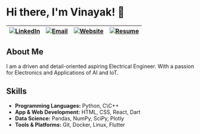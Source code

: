 # Hi there, I'm Vinayak! 👋

| [![LinkedIn](https://img.shields.io/badge/LinkedIn-0077B5?style=for-the-badge&logo=linkedin&logoColor=white)](https://www.linkedin.com/in/vinayakverma) | [![Email](https://img.shields.io/badge/Email-D14836?style=for-the-badge&logo=gmail&logoColor=white)](mailto:verma.31@iitj.ac.in) | [![Website](https://img.shields.io/badge/Website-4285F4?style=for-the-badge&logo=google-chrome&logoColor=white)](vinayakverma.me) | [![Resume](https://img.shields.io/badge/Resume-34A853?style=for-the-badge&logo=read-the-docs&logoColor=white)](https://yourresume.com) |
| --- | --- | --- | --- |


## About Me

I am a driven and detail-oriented aspiring Electrical Engineer. With a passion for Electronics and Applications of AI and IoT.

## Skills

- **Programming Languages:** Python, C\C++
- **App & Web Development:** HTML, CSS, React, Dart
- **Data Science:** Pandas, NumPy, SciPy, Plotly
- **Tools & Platforms:** Git, Docker, Linux, Flutter


<!-- ## Projects

<div style="display: flex; flex-wrap: wrap; justify-content: space-around;">

  <div style="width: 45%; margin-bottom: 20px;">
    <a href="https://github.com/yourusername/project1" style="text-decoration: none;">
      <img src="./images/project1.png" alt="Project 1" style="width: 100%; height: auto;">
      <h3 style="text-align: center;">Project 1 Name</h3>
    </a>
    <p>A brief description of your project. What problem does it solve? What technologies did you use?</p>
  </div>

  <div style="width: 45%; margin-bottom: 20px;">
    <a href="https://github.com/yourusername/project2" style="text-decoration: none;">
      <img src="./images/project2.png" alt="Project 2" style="width: 100%; height: auto;">
      <h3 style="text-align: center;">Project 2 Name</h3>
    </a>
    <p>A brief description of your project. What problem does it solve? What technologies did you use?</p>
  </div>

  <div style="width: 45%; margin-bottom: 20px;">
    <a href="https://github.com/yourusername/project3" style="text-decoration: none;">
      <img src="./images/project3.png" alt="Project 3" style="width: 100%; height: auto;">
      <h3 style="text-align: center;">Project 3 Name</h3>
    </a>
    <p>A brief description of your project. What problem does it solve? What technologies did you use?</p>
  </div>

  <div style="width: 45%; margin-bottom: 20px;">
    <a href="https://github.com/yourusername/project4" style="text-decoration: none;">
      <img src="./images/project4.png" alt="Project 4" style="width: 100%; height: auto;">
      <h3 style="text-align: center;">Project 4 Name</h3>
    </a>
    <p>A brief description of your project. What problem does it solve? What technologies did you use?</p>
  </div>

  <div style="width: 45%; margin-bottom: 20px;">
    <a href="https://github.com/yourusername/project5" style="text-decoration: none;">
      <img src="./images/project5.png" alt="Project 5" style="width: 100%; height: auto;">
      <h3 style="text-align: center;">Project 5 Name</h3>
    </a>
    <p>A brief description of your project. What problem does it solve? What technologies did you use?</p>
  </div>

  <div style="width: 45%; margin-bottom: 20px;">
    <a href="https://github.com/yourusername/project6" style="text-decoration: none;">
      <img src="./images/project6.png" alt="Project 6" style="width: 100%; height: auto;">
      <h3 style="text-align: center;">Project 6 Name</h3>
    </a>
    <p>A brief description of your project. What problem does it solve? What technologies did you use?</p>
  </div>

  <div style="width: 45%; margin-bottom: 20px;">
    <a href="https://github.com/yourusername/project7" style="text-decoration: none;">
      <img src="./images/project7.png" alt="Project 7" style="width: 100%; height: auto;">
      <h3 style="text-align: center;">Project 7 Name</h3>
    </a>
    <p>A brief description of your project. What problem does it solve? What technologies did you use?</p>
  </div>

  <div style="width: 45%; margin-bottom: 20px;">
    <a href="https://github.com/yourusername/project8" style="text-decoration: none;">
      <img src="./images/project8.png" alt="Project 8" style="width: 100%; height: auto;">
      <h3 style="text-align: center;">Project 8 Name</h3>
    </a>
    <p>A brief description of your project. What problem does it solve? What technologies did you use?</p>
  </div>

</div> -->
